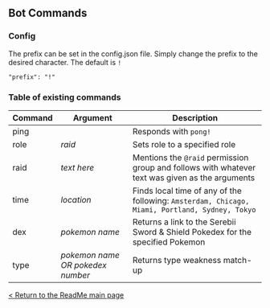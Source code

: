 ## Bot Commands

### Config

The prefix can be set in the config.json file. Simply change the prefix to the desired character. The default is `!`

```"prefix": "!"```

### Table of existing commands

| Command | Argument | Description |  
|-|-|-|  
| ping | | Responds with `pong!` |
| role | *raid* | Sets role to a specified role |  
| raid | *text here* | Mentions the `@raid` permission group and follows with whatever text was given as the arguments |  
| time | *location* | Finds local time of any of the following: ```Amsterdam, Chicago, Miami, Portland, Sydney, Tokyo``` |  
| dex | *pokemon name* | Returns a link to the Serebii Sword & Shield Pokedex for the specified Pokemon |
| type | *pokemon name OR pokedex number* | Returns type weakness match-up | 

[< Return to the ReadMe main page](./README.MD)